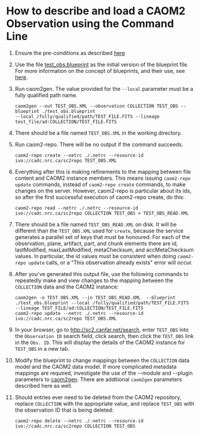 # How to describe and load a CAOM2 Observation using the Command Line

1. Ensure the pre-conditions as described [here](https://github.com/SharonGoliath/caom2tools/tree/s2505/doc#preconditions)

1. Use the file [test_obs.blueprint](https://github.com/opencadc-metadata-curation/collection2caom2/blob/master/test_obs.blueprint) as the initial version of the blueprint file. For more information on the concept of blueprints, and their use, see [here](https://github.com/SharonGoliath/caom2tools/blob/s2505/doc/user/script_description.md#observation-blueprints).

1. Run caom2gen. The value provided for the `--local` parameter must be a fully qualified path name.

    ```
    caom2gen --out TEST_OBS.XML --observation COLLECTION TEST_OBS --blueprint ./test_obs.blueprint 
    --local /fully/qualified/path/TEST_FILE.FITS --lineage test_file/ad:COLLECTION/TEST_FILE.FITS
    ```

1. There should be a file named `TEST_OBS.XML` in the working directory.

1. Run caom2-repo. There will be no output if the command succeeds.

    ```
    caom2-repo create --netrc ./.netrc --resource-id ivo://cadc.nrc.ca/sc2repo TEST_OBS.XML
    ```

1. Everything after this is making refinements to the mapping between file content and CAOM2 instance members. This means issuing `caom2-repo update` commands, instead of `caom2-repo create` commands, to make changes on the server. However, caom2-repo is particular about its ids, so after the first successful execution of caom2-repo create, do this:

    ```
    caom2-repo read --netrc ./.netrc --resource-id ivo://cadc.nrc.ca/sc2repo COLLECTION TEST_OBS > TEST_OBS_READ.XML
    ```

1. There should be a file named `TEST_OBS_READ.XML` on disk. It will be different than the `TEST_OBS.XML` used for `create`, because the service generates a parallel set of keys that must be honoured. For each of the observation, plane, artifact, part, and chunk elements there are id, lastModified, maxLastModified, metaChecksum, and accMetaChecksum values. In particular, the id values must be consistent when doing `caom2-repo update` calls, or a "This observation already exists" error will occur.

1. After you've generated this output file, use the following commands to repeatedly make and view changes to the mapping between the `COLLECTION` data and the CAOM2 instance:

    ```
    caom2gen -o TEST_OBS.XML --in TEST_OBS_READ.XML  --blueprint ./test_obs.blueprint --local /fully/qualified/path/TEST_FILE.FITS 
    --lineage TEST_FILE/ad:COLLECTION/TEST_FILE.FITS
    caom2-repo update --netrc ./.netrc --resource-id ivo://cadc.nrc.ca/sc2repo TEST_OBS.XML
    ```

1. In your browser, go to http://sc2.canfar.net/search, enter `TEST_OBS` into the `Observation ID` search field, click search, then click the `TEST_OBS` link in the `Obs. ID`. This will display the details of the CAOM2 instance for `TEST_OBS` in a new tab.

1. Modify the blueprint to change mappings between the `COLLECTION` data model and the CAOM2 data model. If more complicated metadata mappings are required, investigate the use of the --module and --plugin parameters to [caom2gen](https://github.com/opencadc/caom2tools/tree/master/caom2utils). There are additional `caom2gen` parameters described here as well.

1. Should entries ever need to be deleted from the CAOM2 repository, replace `COLLECTION` with the appropriate value, and replace `TEST_OBS` with the observation ID that is being deleted:

    ```
    caom2-repo delete --netrc ./.netrc --resource-id ivo://cadc.nrc.ca/sc2repo COLLECTION TEST_OBS
    ```
